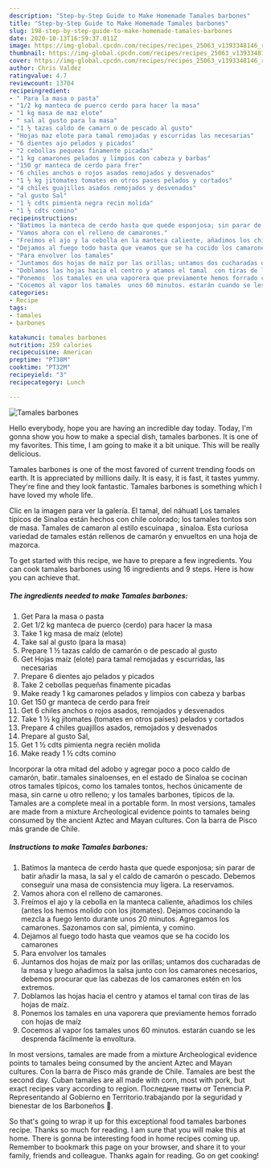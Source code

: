 ```yaml
---
description: "Step-by-Step Guide to Make Homemade Tamales barbones"
title: "Step-by-Step Guide to Make Homemade Tamales barbones"
slug: 198-step-by-step-guide-to-make-homemade-tamales-barbones
date: 2020-10-13T16:59:37.011Z
image: https://img-global.cpcdn.com/recipes/recipes_25063_v1393348146_receta_foto_00025063/751x532cq70/tamales-barbones-foto-principal.jpg
thumbnail: https://img-global.cpcdn.com/recipes/recipes_25063_v1393348146_receta_foto_00025063/751x532cq70/tamales-barbones-foto-principal.jpg
cover: https://img-global.cpcdn.com/recipes/recipes_25063_v1393348146_receta_foto_00025063/751x532cq70/tamales-barbones-foto-principal.jpg
author: Chris Valdez
ratingvalue: 4.7
reviewcount: 13704
recipeingredient:
- " Para la masa o pasta"
- "1/2 kg manteca de puerco cerdo para hacer la masa"
- "1 kg masa de maz elote"
- " sal al gusto para la masa"
- "1 ½ tazas caldo de camarn o de pescado al gusto"
- "Hojas maz elote para tamal remojadas y escurridas las necesarias"
- "6 dientes ajo pelados y picados"
- "2 cebollas pequeas finamente picadas"
- "1 kg camarones pelados y limpios con cabeza y barbas"
- "150 gr manteca de cerdo para frer"
- "6 chiles anchos o rojos asados remojados y desvenados"
- "1 ½ kg jitomates tomates en otros pases pelados y cortados"
- "4 chiles guajillos asados remojados y desvenados"
- "al gusto Sal"
- "1 ½ cdts pimienta negra recin molida"
- "1 ½ cdts comino"
recipeinstructions:
- "Batimos la manteca de cerdo hasta que quede esponjosa; sin parar de batir añadir la masa, la sal y el caldo de camarón o pescado. Debemos conseguir una masa de consistencia muy ligera. La reservamos."
- "Vamos ahora con el relleno de camarones."
- "Freímos el ajo y la cebolla en la manteca caliente, añadimos los chiles (antes los hemos molido con los jitomates). Dejamos cocinando la mezcla a fuego lento durante unos 20 minutos. Agregamos los camarones. Sazonamos  con sal, pimienta, y comino."
- "Dejamos al fuego todo hasta que veamos que se ha cocido los camarones"
- "Para envolver los tamales"
- "Juntamos dos hojas de maíz por las orillas; untamos dos cucharadas de la masa y luego añadimos la salsa junto con los camarones necesarios, debemos procurar que las cabezas de los camarones estén en los extremos."
- "Doblamos las hojas hacia el centro y atamos el tamal  con tiras de las hojas de maíz."
- "Ponemos  los tamales en una vaporera que previamente hemos forrado con hojas de maíz"
- "Cocemos al vapor los tamales  unos 60 minutos. estarán cuando se les desprenda fácilmente la envoltura."
categories:
- Recipe
tags:
- tamales
- barbones

katakunci: tamales barbones 
nutrition: 259 calories
recipecuisine: American
preptime: "PT38M"
cooktime: "PT32M"
recipeyield: "3"
recipecategory: Lunch

---
```



![Tamales barbones](https://img-global.cpcdn.com/recipes/recipes_25063_v1393348146_receta_foto_00025063/751x532cq70/tamales-barbones-foto-principal.jpg)

Hello everybody, hope you are having an incredible day today. Today, I'm gonna show you how to make a special dish, tamales barbones. It is one of my favorites. This time, I am going to make it a bit unique. This will be really delicious.

Tamales barbones is one of the most favored of current trending foods on earth. It is appreciated by millions daily. It is easy, it is fast, it tastes yummy. They're fine and they look fantastic. Tamales barbones is something which I have loved my whole life.

Clic en la imagen para ver la galería. El tamal, del náhuatl Los tamales típicos de Sinaloa están hechos con chile colorado; los tamales tontos son de masa. Tamales de camaron al estilo escuinapa , sinaloa. Esta curiosa variedad de tamales están rellenos de camarón y envueltos en una hoja de mazorca.


To get started with this recipe, we have to prepare a few ingredients. You can cook tamales barbones using 16 ingredients and 9 steps. Here is how you can achieve that.

<!--inarticleads1-->

##### The ingredients needed to make Tamales barbones:

1. Get  Para la masa o pasta
1. Get 1/2 kg manteca de puerco (cerdo) para hacer la masa
1. Take 1 kg masa de maíz (elote)
1. Take  sal al gusto (para la masa)
1. Prepare 1 ½ tazas caldo de camarón o de pescado al gusto
1. Get Hojas maíz (elote) para tamal remojadas y escurridas, las necesarias
1. Prepare 6 dientes ajo pelados y picados
1. Take 2 cebollas pequeñas finamente picadas
1. Make ready 1 kg camarones pelados y limpios con cabeza y barbas
1. Get 150 gr manteca de cerdo para freír
1. Get 6 chiles anchos o rojos asados, remojados y desvenados
1. Take 1 ½ kg jitomates (tomates en otros países) pelados y cortados
1. Prepare 4 chiles guajillos asados, remojados y desvenados
1. Prepare al gusto Sal,
1. Get 1 ½ cdts pimienta negra recién molida
1. Make ready 1 ½ cdts comino


Incorporar la otra mitad del adobo y agregar poco a poco caldo de camarón, batir..tamales sinaloenses, en el estado de Sinaloa se cocinan otros tamales típicos, como los tamales tontos, hechos únicamente de masa, sin carne u otro relleno; y los tamales barbones, típicos de la. Tamales are a complete meal in a portable form. In most versions, tamales are made from a mixture Archeological evidence points to tamales being consumed by the ancient Aztec and Mayan cultures. Con la barra de Pisco más grande de Chile. 

<!--inarticleads2-->

##### Instructions to make Tamales barbones:

1. Batimos la manteca de cerdo hasta que quede esponjosa; sin parar de batir añadir la masa, la sal y el caldo de camarón o pescado. Debemos conseguir una masa de consistencia muy ligera. La reservamos.
1. Vamos ahora con el relleno de camarones.
1. Freímos el ajo y la cebolla en la manteca caliente, añadimos los chiles (antes los hemos molido con los jitomates). Dejamos cocinando la mezcla a fuego lento durante unos 20 minutos. Agregamos los camarones. Sazonamos  con sal, pimienta, y comino.
1. Dejamos al fuego todo hasta que veamos que se ha cocido los camarones
1. Para envolver los tamales
1. Juntamos dos hojas de maíz por las orillas; untamos dos cucharadas de la masa y luego añadimos la salsa junto con los camarones necesarios, debemos procurar que las cabezas de los camarones estén en los extremos.
1. Doblamos las hojas hacia el centro y atamos el tamal  con tiras de las hojas de maíz.
1. Ponemos  los tamales en una vaporera que previamente hemos forrado con hojas de maíz
1. Cocemos al vapor los tamales  unos 60 minutos. estarán cuando se les desprenda fácilmente la envoltura.


In most versions, tamales are made from a mixture Archeological evidence points to tamales being consumed by the ancient Aztec and Mayan cultures. Con la barra de Pisco más grande de Chile. Tamales are best the second day. Cuban tamales are all made with corn, most with pork, but exact recipes vary according to region. Последние твиты от Tenencia P. Representando al Gobierno en Territorio.trabajando por la seguridad y bienestar de los Barboneños 🏪. 

So that's going to wrap it up for this exceptional food tamales barbones recipe. Thanks so much for reading. I am sure that you will make this at home. There is gonna be interesting food in home recipes coming up. Remember to bookmark this page on your browser, and share it to your family, friends and colleague. Thanks again for reading. Go on get cooking!
